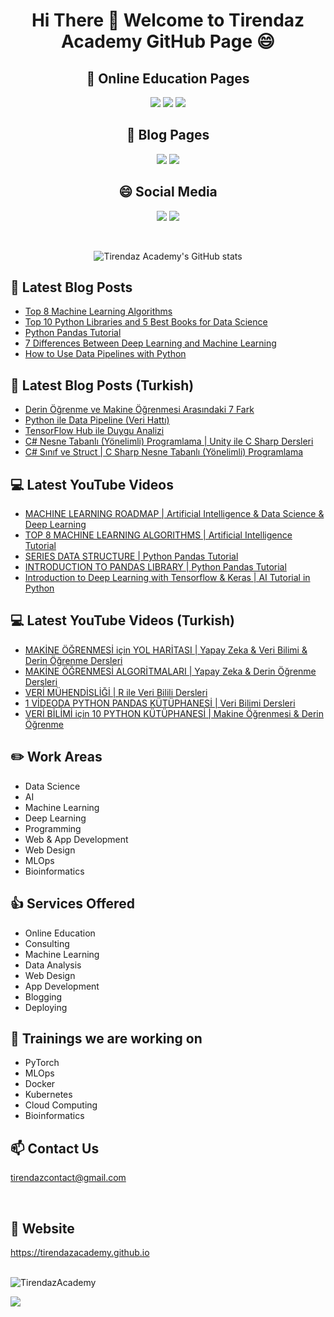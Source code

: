 # <p align="center"> Hi There 👋 Welcome to Tirendaz Academy GitHub Page 😄 </p>


<div align="center">

## 🏬 Online Education Pages

[![](https://img.shields.io/badge/YouTube-Turkish-deeppink?style=for-the-badge&logo=youtube&logoColor=white)](https://www.youtube.com/tirendazakademi)
[![](https://img.shields.io/badge/YouTube-English-red?style=for-the-badge&logo=youtube&logoColor=white)](https://www.youtube.com/channel/UCFU9Go20p01kC64w-tmFORw)
[![](https://img.shields.io/badge/Udemy-Education-darkgreen?style=for-the-badge)](https://www.udemy.com/user/tirendaz-akademi-2)

## 📕 Blog Pages

[![](https://img.shields.io/badge/Medium-English-purple.svg?&style=for-the-badge&logo=medium&logoColor=white)](https://tirendazacademy.medium.com)
[![](https://img.shields.io/badge/Medium-Turkish-darkred.svg?&style=for-the-badge&logo=medium&logoColor=white)](https://tirendazakademi.medium.com)

## :smile: Social Media

[![](https://img.shields.io/badge/linkedin-%230077B5.svg?&style=for-the-badge&logo=linkedin&logoColor=white)](https://www.linkedin.com/in/tirendaz-academy/)
[![](https://img.shields.io/badge/twitter-%231DA1F2.svg?&style=for-the-badge&logo=twitter&logoColor=white)](https://www.twitter.com/TirendazAcademy)
  
<br />
  
![Tirendaz Academy's GitHub stats](https://github-readme-stats.vercel.app/api?username=TirendazAcademy&count_private=true&show_icons=true&theme=radical)

</div>

## 📕 Latest Blog Posts

<!-- BLOG-POST-LIST:START -->
- [Top 8 Machine Learning Algorithms](https://medium.com/geekculture/top-8-machine-learning-algorithms-df30277b2056?source=rss-b5cbb779640e------2)
- [Top 10 Python Libraries and 5 Best Books for Data Science](https://levelup.gitconnected.com/top-10-python-libraries-and-5-best-books-for-data-science-fa0d0cf171a6?source=rss-b5cbb779640e------2)
- [Python Pandas Tutorial](https://medium.com/codex/python-pandas-tutorial-42be3e827e2a?source=rss-b5cbb779640e------2)
- [7 Differences Between Deep Learning and Machine Learning](https://levelup.gitconnected.com/7-differences-between-deep-learning-and-machine-learning-b5f2ff0ae00a?source=rss-b5cbb779640e------2)
- [How to Use Data Pipelines with Python](https://medium.com/mlearning-ai/how-to-use-data-pipelines-with-python-a9b662fadec2?source=rss-b5cbb779640e------2)
<!-- BLOG-POST-LIST:END -->

## 📕 Latest Blog Posts (Turkish)
<!-- BLOG-POST-LIST-TR:START -->
- [Derin Öğrenme ve Makine Öğrenmesi Arasındaki 7 Fark](https://tirendazakademi.medium.com/derin-%C3%B6%C4%9Frenme-ve-makine-%C3%B6%C4%9Frenmesi-aras%C4%B1ndaki-7-fark-acb151d5975a?source=rss-e9566c9f34a3------2)
- [Python ile Data Pipeline &lpar;Veri Hattı&rpar;](https://medium.com/devopsturkiye/python-ile-data-pipeline-veri-hatt%C4%B1-d50b851b94a7?source=rss-e9566c9f34a3------2)
- [TensorFlow Hub ile Duygu Analizi](https://tirendazakademi.medium.com/tensorflow-hub-ile-duygu-analizi-6dced48f48a6?source=rss-e9566c9f34a3------2)
- [C# Nesne Tabanlı &lpar;Yönelimli&rpar; Programlama | Unity ile C Sharp Dersleri](https://tirendazakademi.medium.com/c-nesne-tabanl%C4%B1-y%C3%B6nelimli-programlama-unity-ile-c-sharp-dersleri-79fa52ac59c7?source=rss-e9566c9f34a3------2)
- [C# Sınıf ve Struct | C Sharp Nesne Tabanlı &lpar;Yönelimli&rpar; Programlama](https://tirendazakademi.medium.com/c-s%C4%B1n%C4%B1f-ve-struct-c-sharp-nesne-tabanl%C4%B1-y%C3%B6nelimli-programlama-2135069faef?source=rss-e9566c9f34a3------2)
<!-- BLOG-POST-LIST-TR:END -->

## 💻 Latest YouTube Videos

<!-- YOUTUBE:START -->
- [MACHINE LEARNING ROADMAP | Artificial Intelligence &amp; Data Science &amp; Deep Learning](https://www.youtube.com/watch?v=Wl3XZ6645pM)
- [TOP 8 MACHINE LEARNING ALGORITHMS | Artificial Intelligence Tutorial](https://www.youtube.com/watch?v=Kttct5WU0fA)
- [SERIES DATA STRUCTURE | Python Pandas Tutorial](https://www.youtube.com/watch?v=JHpjmvfMieU)
- [INTRODUCTION TO PANDAS LIBRARY | Python Pandas Tutorial](https://www.youtube.com/watch?v=2qP_EpoZrPI)
- [Introduction to Deep Learning with Tensorflow &amp; Keras | AI Tutorial in Python](https://www.youtube.com/watch?v=8Wnn4rRg7D8)
<!-- YOUTUBE:END -->

## 💻 Latest YouTube Videos (Turkish)

<!-- YOUTUBETR:START -->
- [MAKİNE ÖĞRENMESİ için YOL HARİTASI | Yapay Zeka &amp; Veri Bilimi &amp; Derin Öğrenme Dersleri](https://www.youtube.com/watch?v=aY6QY7t2bDc)
- [MAKİNE ÖĞRENMESİ ALGORİTMALARI | Yapay Zeka &amp; Derin Öğrenme Dersleri](https://www.youtube.com/watch?v=dn9JgYg-VqE)
- [VERİ MÜHENDİSLİĞİ | R ile Veri Bilili Dersleri](https://www.youtube.com/watch?v=Aeykz8CkfGs)
- [1 VİDEODA PYTHON PANDAS KÜTÜPHANESİ | Veri Bilimi Dersleri](https://www.youtube.com/watch?v=xv-1ax50BKM)
- [VERİ BİLİMİ için 10 PYTHON KÜTÜPHANESİ | Makine Öğrenmesi &amp; Derin Öğrenme](https://www.youtube.com/watch?v=UMu_FPeVELk)
<!-- YOUTUBETR:END -->

## ✏️ **Work Areas**

- Data Science
- AI
- Machine Learning
- Deep Learning
- Programming
- Web & App Development
- Web Design 
- MLOps
- Bioinformatics

## 👍 **Services Offered**

- Online Education
- Consulting
- Machine Learning 
- Data Analysis
- Web Design
- App Development
- Blogging
- Deploying

## 🔭 Trainings we are working on

- PyTorch
- MLOps
- Docker
- Kubernetes
- Cloud Computing
- Bioinformatics

## 📫 Contact Us

tirendazcontact@gmail.com

<br />

## 🎯 Website

https://tirendazacademy.github.io

<br />


<img src="https://komarev.com/ghpvc/?username=TirendazAcademy" alt="TirendazAcademy" /> 

[![](https://img.shields.io/github/followers/TirendazAcademy?style=social)](https://www.github.com/TirendazAcademy)  






<!--
**TirendazAcademy/TirendazAcademy** is a ✨ _special_ ✨ repository because its `README.md` (this file) appears on your GitHub profile.

![Tirendaz Academy's GitHub Stats](https://github-readme-stats.vercel.app/api?username=TirendazAcademy&show_icons=true)

Here are some ideas to get you started:

<p align="left"> </p>

- 🔭 I’m currently working on ...
- 🌱 I’m currently learning ...
- 👯 I’m looking to collaborate on ...
- 🤔 I’m looking for help with ...
- 💬 Ask me about ...
- 📫 How to reach me: ...
- 😄 Pronouns: ...
- ⚡ Fun fact: ...

-->
